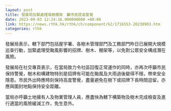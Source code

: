 ```yaml
---
layout: post
title: 發展局加緊處理塌樹棚架　籲市民提高警覺
date: 2023-09-03 12:24:16.000000000 +08:00
link: https://news.rthk.hk/rthk/ch/component/k2/1716553-20230903.htm
categories: rthk
---
```


發展局表示，轄下部門包括屋宇署、各樹木管理部門及工務部門昨日已展開大規模巡查行動，加緊處理受颱風影響的招牌、樹木、棚架等，以免對公眾安全構成潛在風險。

發展局在社交專頁表示，在當局致力令社區回復正常運作的同時，亦再次呼籲市民保持警覺，樹木和構建物特別是招牌有可能在颱風及大雨過後變得不穩，帶來安全隱患。市民外出時應時刻保持高度警覺，盡量避免在樹下或招牌下長時間逗留，亦應與圍封地點保持安全距離。

當局亦呼籲土地擁有人及物業管理人員，應盡快為轄下構築物及樹木完成檢查及進行適當的風險緩減工作，免生意外。
